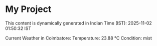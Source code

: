 # My Project

This content is dynamically generated in Indian Time (IST): 2025-11-02 01:50:32 IST


Current Weather in Coimbatore:
Temperature: 23.88 °C
Condition: mist
